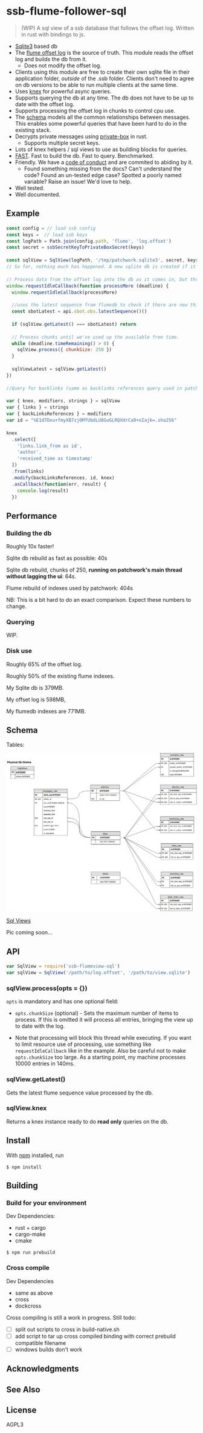 # ssb-flume-follower-sql 

> (WIP) A sql view of a ssb database that follows the offset log. Written in rust with bindings to js. 

- [Sqlite3](http://sqlite.org) based db
- The [flume offset log](https://github.com/flumedb/flumelog-offset) is the source of truth. This module reads the offset log and builds the db from it.
  - Does not modify the offset log.
- Clients using this module are free to create their own sqlite file in their application folder, _outside_ of the .ssb folder. Clients don't need to agree on db versions to be able to run multiple clients at the same time. 
- Uses [knex](http://knexjs.org/) for powerful async queries.
- Supports querying the db at any time. The db does not have to be up to date with the offset log. 
- Supports processing the offset log in chunks to control cpu use. 
- The [schema](#Schema) models all the common relationships between messages. This enables some powerful queries that have been hard to do in the existing stack. 
- Decrypts private messages using [private-box](https://github.com/pietgeursen/private-box-rs) in rust.  
  - Supports multiple secret keys. 
- Lots of knex helpers / sql views to use as building blocks for queries.
- [FAST](#Performance). Fast to build the db. Fast to query. Benchmarked.
- Friendly. We have a [code of conduct](/code-of-conduct.md) and are commited to abiding by it.
  - Found something missing from the docs? Can't understand the code? Found an un-tested edge case? Spotted a poorly named variable? Raise an issue! We'd love to help.
- Well tested.
- Well documented.

## Example

```js
const config = // load ssb config 
const keys =  // load ssb keys
const logPath = Path.join(config.path, 'flume', 'log.offset')
const secret = ssbSecretKeyToPrivateBoxSecret(keys)

const sqlView = SqlView(logPath, '/tmp/patchwork.sqlite3', secret, keys.id)
// So far, nothing much has happened. A new sqlite db is created if it doesn't exist. No indexing is happening automatically.

// Process data from the offset log into the db as it comes in, but throttled so it's not too cpu hungry. (Assumes you can use `requestIdleCallback`)
window.requestIdleCallback(function processMore (deadline) {
  window.requestIdleCallback(processMore)

  //uses the latest sequence from flumedb to check if there are new things in the offset log.
  const sbotLatest = api.sbot.obs.latestSequence()()

  if (sqlView.getLatest() === sbotLatest) return

  // Process chunks until we've used up the available free time.
  while (deadline.timeRemaining() > 0) {
    sqlView.process({ chunkSize: 250 })
  }

  sqlViewLatest = sqlView.getLatest()
})

//Query for backlinks (same as backlinks references query used in patchwork)

var { knex, modifiers, strings } = sqlView
var { links } = strings
var { backLinksReferences } = modifiers
var id = "%E1d7Dxu+fmyXB7zjOMfUbdLU8GuGLRQXdrCa0+oIajk=.sha256"

knex
  .select([
    'links.link_from as id',
    'author',
    'received_time as timestamp'
  ])
  .from(links)
  .modify(backLinksReferences, id, knex)
  .asCallback(function(err, result) {
    console.log(result)
  })
```

## Performance

### Building the db

Roughly 10x faster!

Sqlite db rebuild as fast as possible: 40s 

Sqlite db rebuild, chunks of 250, **running on patchwork's main thread without lagging the ui**: 64s.

Flume rebuild of indexes used by patchwork: 404s


NB: This is a bit hard to do an exact comparison. Expect these numbers to change.

### Querying

WIP.

### Disk use

Roughly 65% of the offset log. 

Roughly 50% of the existing flume indexes.

My Sqlite db is 379MB.

My offset log is 598MB, 

My flumedb indexes are 771MB.

## Schema

Tables:

![schema](/docs/images/ssb-flumeview-sql.jpg)

[Sql Views](https://en.wikipedia.org/wiki/View_(SQL))

Pic coming soon...

## API

```js
var SqlView = require('ssb-flumeview-sql')
var sqlView = SqlView('/path/to/log.offset', '/path/to/view.sqlite') 
```

### sqlView.process(opts = {})

`opts` is mandatory and has one optional field:

- `opts.chunkSize` (optional) - Sets the maximum number of items to process. If this is omitted it will process all entries, bringing the view up to date with the log.

- Note that processing will block this thread while executing. If you want to limit resource use of processing, use something like `requestIdleCallback` like in the example. Also be careful not to make `opts.chunkSize` too large. As a starting point, my machine processes 10000 entries in 140ms.

### sqlView.getLatest()

Gets the latest flume sequence value processed by the db.

### sqlView.knex

Returns a knex instance ready to do **read only** queries on the db.

## Install

With [npm](https://npmjs.org/) installed, run

```
$ npm install 
```

## Building

### Build for your environment

Dev Dependencies:
  - rust + cargo
  - cargo-make
  - cmake

```
$ npm run prebuild
```

### Cross compile

Dev Dependencies
  - same as above
  - cross
  - dockcross

Cross compiling is still a work in progress. Still todo:
  - [ ] split out scripts to cross in build-native.sh
  - [ ] add script to tar up cross compiled binding with correct prebuild compatible filename
  - [ ] windows builds don't work

## Acknowledgments

## See Also

## License

AGPL3
